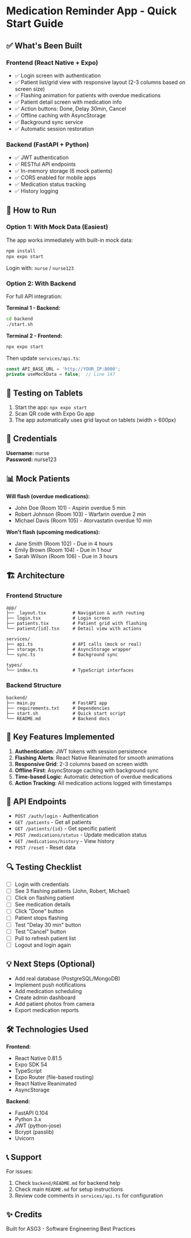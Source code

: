 # Medication Reminder App - Quick Start Guide

## ✅ What's Been Built

### Frontend (React Native + Expo)
- ✅ Login screen with authentication
- ✅ Patient list/grid view with responsive layout (2-3 columns based on screen size)
- ✅ Flashing animation for patients with overdue medications
- ✅ Patient detail screen with medication info
- ✅ Action buttons: Done, Delay 30min, Cancel
- ✅ Offline caching with AsyncStorage
- ✅ Background sync service
- ✅ Automatic session restoration

### Backend (FastAPI + Python)
- ✅ JWT authentication
- ✅ RESTful API endpoints
- ✅ In-memory storage (6 mock patients)
- ✅ CORS enabled for mobile apps
- ✅ Medication status tracking
- ✅ History logging

## 🚀 How to Run

### Option 1: With Mock Data (Easiest)
The app works immediately with built-in mock data:

```bash
npm install
npx expo start
```

Login with: `nurse` / `nurse123`

### Option 2: With Backend
For full API integration:

**Terminal 1 - Backend:**
```bash
cd backend
./start.sh
```

**Terminal 2 - Frontend:**
```bash
npx expo start
```

Then update `services/api.ts`:
```typescript
const API_BASE_URL = 'http://YOUR_IP:8000';
private useMockData = false;  // Line 147
```

## 📱 Testing on Tablets

1. Start the app: `npx expo start`
2. Scan QR code with Expo Go app
3. The app automatically uses grid layout on tablets (width > 600px)

## 🔑 Credentials

**Username:** nurse  
**Password:** nurse123

## 📊 Mock Patients

**Will flash (overdue medications):**
- John Doe (Room 101) - Aspirin overdue 5 min
- Robert Johnson (Room 103) - Warfarin overdue 2 min
- Michael Davis (Room 105) - Atorvastatin overdue 10 min

**Won't flash (upcoming medications):**
- Jane Smith (Room 102) - Due in 4 hours
- Emily Brown (Room 104) - Due in 1 hour
- Sarah Wilson (Room 106) - Due in 3 hours

## 🏗️ Architecture

### Frontend Structure
```
app/
├── _layout.tsx          # Navigation & auth routing
├── login.tsx            # Login screen
├── patients.tsx         # Patient grid with flashing
└── patient/[id].tsx     # Detail view with actions

services/
├── api.ts               # API calls (mock or real)
├── storage.ts           # AsyncStorage wrapper
└── sync.ts              # Background sync

types/
└── index.ts             # TypeScript interfaces
```

### Backend Structure
```
backend/
├── main.py              # FastAPI app
├── requirements.txt     # Dependencies
├── start.sh             # Quick start script
└── README.md            # Backend docs
```

## 🔧 Key Features Implemented

1. **Authentication**: JWT tokens with session persistence
2. **Flashing Alerts**: React Native Reanimated for smooth animations
3. **Responsive Grid**: 2-3 columns based on screen width
4. **Offline First**: AsyncStorage caching with background sync
5. **Time-based Logic**: Automatic detection of overdue medications
6. **Action Tracking**: All medication actions logged with timestamps

## 📝 API Endpoints

- `POST /auth/login` - Authentication
- `GET /patients` - Get all patients
- `GET /patients/{id}` - Get specific patient
- `POST /medications/status` - Update medication status
- `GET /medications/history` - View history
- `POST /reset` - Reset data

## 🔍 Testing Checklist

- [ ] Login with credentials
- [ ] See 3 flashing patients (John, Robert, Michael)
- [ ] Click on flashing patient
- [ ] See medication details
- [ ] Click "Done" button
- [ ] Patient stops flashing
- [ ] Test "Delay 30 min" button
- [ ] Test "Cancel" button
- [ ] Pull to refresh patient list
- [ ] Logout and login again

## 💡 Next Steps (Optional)

- Add real database (PostgreSQL/MongoDB)
- Implement push notifications
- Add medication scheduling
- Create admin dashboard
- Add patient photos from camera
- Export medication reports

## 🛠️ Technologies Used

**Frontend:**
- React Native 0.81.5
- Expo SDK 54
- TypeScript
- Expo Router (file-based routing)
- React Native Reanimated
- AsyncStorage

**Backend:**
- FastAPI 0.104
- Python 3.x
- JWT (python-jose)
- Bcrypt (passlib)
- Uvicorn

## 📞 Support

For issues:
1. Check `backend/README.md` for backend help
2. Check main `README.md` for setup instructions
3. Review code comments in `services/api.ts` for configuration

## ✨ Credits

Built for ASG3 - Software Engineering Best Practices
